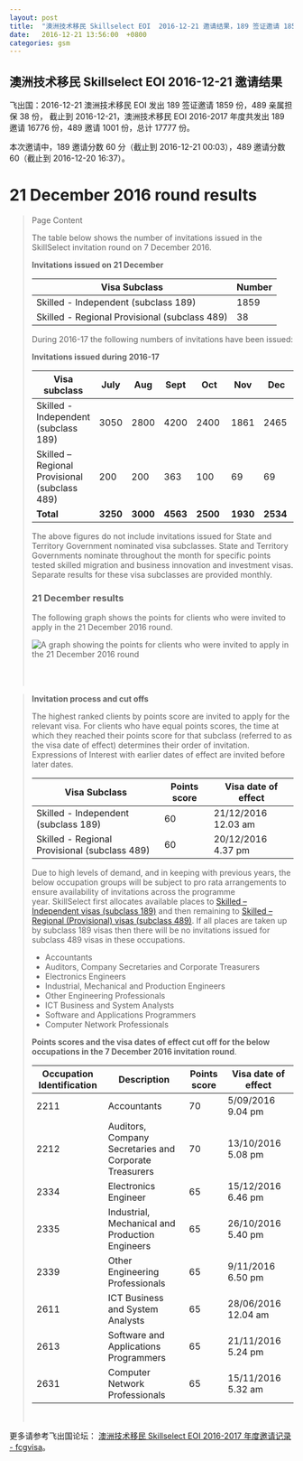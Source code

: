 ```yaml
---
layout: post
title:  "澳洲技术移民 Skillselect EOI  2016-12-21 邀请结果，189 签证邀请 1859 份，489 亲属担保 38 份"
date:   2016-12-21 13:56:00  +0800
categories: gsm
---
```


## 澳洲技术移民 Skillselect EOI  2016-12-21 邀请结果

飞出国：2016-12-21 澳洲技术移民 EOI 发出 189 签证邀请 1859 份，489 亲属担保 38 份，
截止到 2016-12-21，澳洲技术移民 EOI 2016-2017 年度共发出 189 邀请 16776 份，489 邀请 1001 份，总计 17777 份。

本次邀请中，189 邀请分数 60 分（截止到 2016-12-21 00:03），489 邀请分数 60（截止到 2016-12-20 16:37）。

# 21 December 2016 round results
> <!--Page content-->
> Page Content
> 
> ​​​​​​​​​​The table below shows the number of invitations issued in the SkillSelect invitation round on&nbsp;7 December 2016.
> 
> **Invitations issued&nbsp;on&nbsp;21 December**
> 
> | Visa Subclass | Number |
> | --- | --- |
> | Skilled - Independent (subclass 189) | 1859 |
> | Skilled - Regional Provisional (subclass 489) | 38 |
> 
> During 2016-17 the following numbers of invitations have been issued:
> 
> **Invitations issued&nbsp;during 2016-17**
> 
> | Visa subclass | July | Aug | Sept | Oct | Nov | Dec | Jan | Feb | Mar | Apr | May | June | Total |
> | --- | --- | --- | --- | --- | --- | --- | --- | --- | --- | --- | --- | --- | --- |
> | Skilled - Independent (subclass 189) | 3050 | 2800 | 4200 | 2400&nbsp; | 1861 | 2465&nbsp; | 0 | 0 | 0 | 0 | 0 | 0 | 16776 |
> | Skilled – Regional Provisional (subclass 489) | 200 | 200 | 363 | 100&nbsp; | 69 | 69 | 0 | 0 | 0 | 0 | 0 | 0 | 1001 |
> | **Total** | **3250** | **3000** | **4563** | **2500** | **1930** | **2534** | **0** | **0** | | **0** | **0** | **0** | **17777** |
> 
> The above figures do not include invitations issued for State and Territory Government nominated visa subclasses. State and Territory Governments nominate throughout the month for specific points tested skilled migration and business innovation and investment visas. Separate results for these visa subclasses are provided monthly.
> 
> ### 21&nbsp;December results
> 
> The following graph shows the points for clients who were invited to apply in the 21&nbsp;December 2016&nbsp;round.
> 
> ![A graph showing the points for clients who were invited to apply in the 21 December 2016 round](http://www.border.gov.au/WorkinginAustralia/PublishingImages/21-dec-2016.jpg)&nbsp;
> 
> ​ 
> 
> **Invitation process and cut offs**
> 
> The highest ranked clients by points score are invited to apply for the relevant visa. For clients who have equal points scores, the time at which they reached their points score for that subclass (referred to as the visa date of effect) determines their order of invitation. Expressions of Interest with earlier dates of effect are invited before later dates.
> 
> | Visa Subclass | Points score | Visa date of effect |
> | --- | --- | --- |
> | Skilled - Independent (subclass 189) | 60 | 21/12/2016 12.03 am |
> | Skilled - Regional Provisional (subclass 489) | 60 | 20/12/2016&nbsp; 4.37 pm |
> 
> Due to high levels of demand, and in keeping with previous years, the below occupation groups will be subject to pro rata arrangements to ensure availability of invitations across the programme year.&nbsp;SkillSelect first allocates available places to  [Skilled – Independent visas (subclass 189)](/Trav/Visa-1/189-) and then remaining to  [Skilled – Regional (Provisional) visas (subclass 489)](/Trav/Visa-1/489-). If all places are taken up by subclass 189 visas then there will be no invitations issued for subclass 489 visas in these occupations.
> 
> - Accountants
> - Auditors, Company Secretaries and Corporate Treasurers
> - Electronics Engineers
> - Industrial, Mechanical and Production Engineers
> - Other Engineering Professionals
> - ICT Business and System Analysts
> - Software and Applications Programmers
> - Computer Network Professionals 
> 
> **Points scores and the visa dates of effect cut off for the below occupations in the&nbsp;7 December 2016 invitation round**.
> 
> | Occupation Identification | Description | Points score | Visa date of effect |
> | --- | --- | --- | --- |
> | 2211 | Accountants | 70 | 5/09/2016&nbsp;&nbsp;&nbsp;&nbsp; 9.04 pm |
> | 2212 | Auditors, Company Secretaries and Corporate Treasurers | 70 | 13/10/2016&nbsp;&nbsp; 5.08 pm |
> | 2334 | Electronics Engineer | 65 | 15/12/2016 &nbsp; 6.46 pm |
> | 2335 | Industrial, Mechanical and Production Engineers | 65 | 26/10/2016&nbsp;&nbsp; 5.40 pm |
> | 2339 | Other Engineering Professionals | 65 | 9/11/2016&nbsp;&nbsp; &nbsp; 6.50 pm |
> | 2611 | ICT Business and ​System Analysts | 65 | 28/06/2016&nbsp; 12.04 am |
> | 2613 | Software and Applications Programmers | 65 | 21/11/2016&nbsp;&nbsp; 5.24 pm |
> | 2631 | Computer Network Professionals | 65 | 15/11/2016&nbsp;&nbsp; 5.32 am |
> 
> ​ 

更多请参考飞出国论坛： [澳洲技术移民 Skillselect EOI 2016-2017 年度邀请记录 - fcgvisa](http://bbs.fcgvisa.com/t/skillselect-eoi-2016-2017/17031)。

